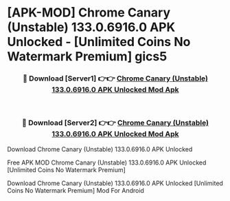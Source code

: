 # [APK-MOD] Chrome Canary (Unstable) 133.0.6916.0 APK Unlocked - [Unlimited Coins No Watermark Premium] gics5



<div align="center">
<h3>🔴 Download [Server1] 👉👉 <a href="https://momento.my/?title=Chrome_Canary_(Unstable)_133.0.6916.0_APK_Unlocked">Chrome Canary (Unstable) 133.0.6916.0 APK Unlocked Mod Apk</a></h3><br>

<h3>🔴 Download [Server2] 👉👉 <a href="https://momento.my/?title=Chrome_Canary_(Unstable)_133.0.6916.0_APK_Unlocked">Chrome Canary (Unstable) 133.0.6916.0 APK Unlocked Mod Apk</a></h3>
</div>



Download Chrome Canary (Unstable) 133.0.6916.0 APK Unlocked 

Free APK MOD Chrome Canary (Unstable) 133.0.6916.0 APK Unlocked [Unlimited Coins No Watermark Premium]

Download Chrome Canary (Unstable) 133.0.6916.0 APK Unlocked [Unlimited Coins No Watermark Premium] Mod For Android
